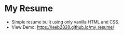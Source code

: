 # My Resume
- Simple resume built using only vanilla HTML and CSS.
- View Demo: https://leeb2828.github.io/my_resume/


